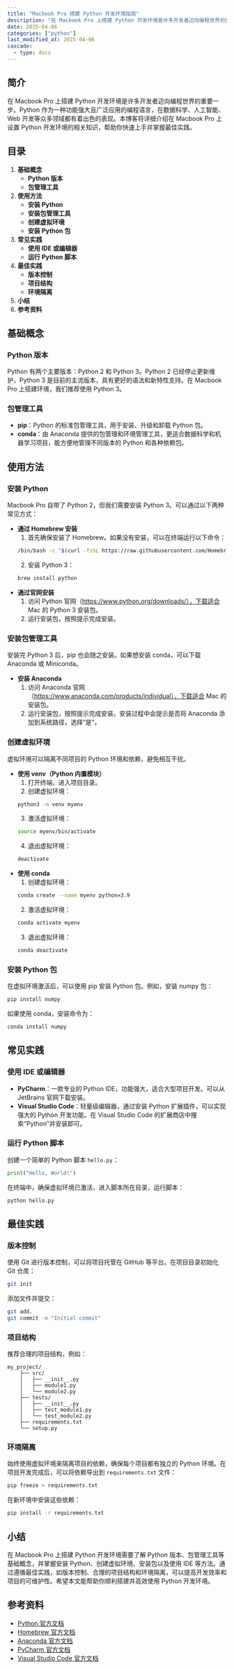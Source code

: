 ```yaml
---
title: "Macbook Pro 搭建 Python 开发环境指南"
description: "在 Macbook Pro 上搭建 Python 开发环境是许多开发者迈向编程世界的重要一步。Python 作为一种功能强大且广泛应用的编程语言，在数据科学、人工智能、Web 开发等众多领域都有着出色的表现。本博客将详细介绍在 Macbook Pro 上设置 Python 开发环境的相关知识，帮助你快速上手并掌握最佳实践。"
date: 2025-04-06
categories: ["python"]
last_modified_at: 2025-04-06
cascade:
  - type: docs
---
```



## 简介
在 Macbook Pro 上搭建 Python 开发环境是许多开发者迈向编程世界的重要一步。Python 作为一种功能强大且广泛应用的编程语言，在数据科学、人工智能、Web 开发等众多领域都有着出色的表现。本博客将详细介绍在 Macbook Pro 上设置 Python 开发环境的相关知识，帮助你快速上手并掌握最佳实践。

<!-- more -->
## 目录
1. **基础概念**
    - **Python 版本**
    - **包管理工具**
2. **使用方法**
    - **安装 Python**
    - **安装包管理工具**
    - **创建虚拟环境**
    - **安装 Python 包**
3. **常见实践**
    - **使用 IDE 或编辑器**
    - **运行 Python 脚本**
4. **最佳实践**
    - **版本控制**
    - **项目结构**
    - **环境隔离**
5. **小结**
6. **参考资料**

## 基础概念
### Python 版本
Python 有两个主要版本：Python 2 和 Python 3。Python 2 已经停止更新维护，Python 3 是目前的主流版本，具有更好的语法和新特性支持。在 Macbook Pro 上搭建环境，我们推荐使用 Python 3。

### 包管理工具
- **pip**：Python 的标准包管理工具，用于安装、升级和卸载 Python 包。
- **conda**：由 Anaconda 提供的包管理和环境管理工具，更适合数据科学和机器学习项目，能方便地管理不同版本的 Python 和各种依赖包。

## 使用方法
### 安装 Python
Macbook Pro 自带了 Python 2，但我们需要安装 Python 3。可以通过以下两种常见方式：
- **通过 Homebrew 安装**
    1. 首先确保安装了 Homebrew。如果没有安装，可以在终端运行以下命令：
    ```bash
    /bin/bash -c "$(curl -fsSL https://raw.githubusercontent.com/Homebrew/install/HEAD/install.sh)"
    ```
    2. 安装 Python 3：
    ```bash
    brew install python
    ```
- **通过官网安装**
    1. 访问 Python 官网（https://www.python.org/downloads/），下载适合 Mac 的 Python 3 安装包。
    2. 运行安装包，按照提示完成安装。

### 安装包管理工具
安装完 Python 3 后，pip 也会随之安装。如果想安装 conda，可以下载 Anaconda 或 Miniconda。
- **安装 Anaconda**
    1. 访问 Anaconda 官网（https://www.anaconda.com/products/individual），下载适合 Mac 的安装包。
    2. 运行安装包，按照提示完成安装。安装过程中会提示是否将 Anaconda 添加到系统路径，选择“是”。

### 创建虚拟环境
虚拟环境可以隔离不同项目的 Python 环境和依赖，避免相互干扰。
- **使用 venv（Python 内置模块）**
    1. 打开终端，进入项目目录。
    2. 创建虚拟环境：
    ```bash
    python3 -m venv myenv
    ```
    3. 激活虚拟环境：
    ```bash
    source myenv/bin/activate
    ```
    4. 退出虚拟环境：
    ```bash
    deactivate
    ```
- **使用 conda**
    1. 创建虚拟环境：
    ```bash
    conda create --name myenv python=3.9
    ```
    2. 激活虚拟环境：
    ```bash
    conda activate myenv
    ```
    3. 退出虚拟环境：
    ```bash
    conda deactivate
    ```

### 安装 Python 包
在虚拟环境激活后，可以使用 pip 安装 Python 包。例如，安装 numpy 包：
```bash
pip install numpy
```
如果使用 conda，安装命令为：
```bash
conda install numpy
```

## 常见实践
### 使用 IDE 或编辑器
- **PyCharm**：一款专业的 Python IDE，功能强大，适合大型项目开发。可以从 JetBrains 官网下载安装。
- **Visual Studio Code**：轻量级编辑器，通过安装 Python 扩展插件，可以实现强大的 Python 开发功能。在 Visual Studio Code 的扩展商店中搜索“Python”并安装即可。

### 运行 Python 脚本
创建一个简单的 Python 脚本 `hello.py`：
```python
print("Hello, World!")
```
在终端中，确保虚拟环境已激活，进入脚本所在目录，运行脚本：
```bash
python hello.py
```

## 最佳实践
### 版本控制
使用 Git 进行版本控制，可以将项目托管在 GitHub 等平台。在项目目录初始化 Git 仓库：
```bash
git init
```
添加文件并提交：
```bash
git add.
git commit -m "Initial commit"
```

### 项目结构
推荐合理的项目结构，例如：
```
my_project/
    ├── src/
    │   ├── __init__.py
    │   ├── module1.py
    │   └── module2.py
    ├── tests/
    │   ├── __init__.py
    │   ├── test_module1.py
    │   └── test_module2.py
    ├── requirements.txt
    └── setup.py
```

### 环境隔离
始终使用虚拟环境来隔离项目的依赖，确保每个项目都有独立的 Python 环境。在项目开发完成后，可以将依赖导出到 `requirements.txt` 文件：
```bash
pip freeze > requirements.txt
```
在新环境中安装这些依赖：
```bash
pip install -r requirements.txt
```

## 小结
在 Macbook Pro 上搭建 Python 开发环境需要了解 Python 版本、包管理工具等基础概念，并掌握安装 Python、创建虚拟环境、安装包以及使用 IDE 等方法。通过遵循最佳实践，如版本控制、合理的项目结构和环境隔离，可以提高开发效率和项目的可维护性。希望本文能帮助你顺利搭建并高效使用 Python 开发环境。

## 参考资料
- [Python 官方文档](https://docs.python.org/3/)
- [Homebrew 官方文档](https://brew.sh/)
- [Anaconda 官方文档](https://docs.anaconda.com/anaconda/)
- [PyCharm 官方文档](https://www.jetbrains.com/help/pycharm/)
- [Visual Studio Code 官方文档](https://code.visualstudio.com/docs)
